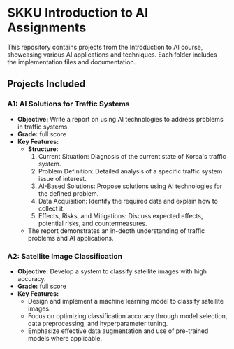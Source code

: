 # SKKU Introduction to AI Assignments

This repository contains projects from the Introduction to AI course, showcasing various AI applications and techniques. Each folder includes the implementation files and documentation.

## Projects Included

### A1: AI Solutions for Traffic Systems

- **Objective:** Write a report on using AI technologies to address problems in traffic systems.
- **Grade:** full score
- **Key Features:**
  - **Structure:**
    1. Current Situation: Diagnosis of the current state of Korea's traffic system.
    2. Problem Definition: Detailed analysis of a specific traffic system issue of interest.
    3. AI-Based Solutions: Propose solutions using AI technologies for the defined problem.
    4. Data Acquisition: Identify the required data and explain how to collect it.
    5. Effects, Risks, and Mitigations: Discuss expected effects, potential risks, and countermeasures.
  - The report demonstrates an in-depth understanding of traffic problems and AI applications.

### A2: Satellite Image Classification

- **Objective:** Develop a system to classify satellite images with high accuracy.
- **Grade:** full score
- **Key Features:**
  - Design and implement a machine learning model to classify satellite images.
  - Focus on optimizing classification accuracy through model selection, data preprocessing, and hyperparameter tuning.
  - Emphasize effective data augmentation and use of pre-trained models where applicable.
